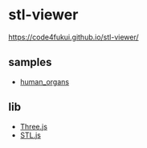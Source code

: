 # stl-viewer

https://code4fukui.github.io/stl-viewer/

## samples

- [human_organs](https://github.com/code4fukui/human_organs)

## lib

- [Three.js](https://threejs.org/)
- [STL.js](https://github.com/code4fukui/STL/)
